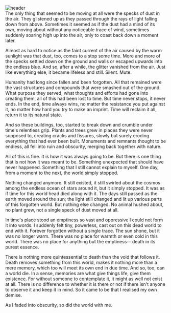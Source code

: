 ![header](https://filebox.tymoon.eu/file/TVRBMk13PT0=)  
The only thing that seemed to be moving at all were the specks of dust in the air. They glistened up as they passed through the rays of light falling down from above. Sometimes it seemed as if the dust had a mind of its own, moving about without any noticeable trace of wind, sometimes suddenly soaring high up into the air, only to coast back down a moment later.

Almost as hard to notice as the faint current of the air caused by the warm sunlight was that dust, too, comes to a stop some time. More and more of the specks settled down on the ground and walls or escaped upwards into the endless blue. And so, after a while, the glitter vanished from the air. Just like everything else, it became lifeless and still. Silent. Mute.

Humanity had long since fallen and been forgotten. All that remained were the vast structures and compounds that were smashed out of the ground. What purpose they served, what thoughts and efforts had gone into creating them, all of this had been lost to time. But time never stops, it never ends. In the end, time always wins, no matter the resistance you put against it, no matter how hard you try to make an imprint. Time will reclaim it all, return it to its natural state.

And so these buildings, too, started to break down and crumble under time's relentless grip. Plants and trees grew in places they were never supposed to, creating cracks and fissures, slowly but surely eroding everything that had ever been built. Monuments and remnants thought to be endless, all fell into ruin and obscurity, merging back together with nature.

All of this is fine. It is how it was always going to be. But there is one thing that is not how it was meant to be. Something unexpected that should have never happened. Something that I still cannot explain to myself. One day, from a moment to the next, the world simply stopped.

Nothing changed anymore. It still existed, it still swirled about the cosmos among the endless ocean of stars around it, but it simply stopped. It was as if time for this world head died along with it. The days still passed as the earth moved around the sun; the light still changed and lit up various parts of this forgotten world. But nothing else changed. No animal hushed about, no plant grew, not a single speck of dust moved at all.

In time's place stood an emptiness so vast and oppressive I could not form it into words. I suddenly felt tiny, powerless, cast out on this dead world to end with it. Forever forgotten without a single trace. The sun shone, but it was no longer warm. There was no place for warmth or even cold in this world. There was no place for anything but the emptiness-- death in its purest essence.

There is nothing more quintessential to death than the void that follows it. Death removes something from this world, makes it nothing more than a mere memory, which too will meet its own end in due time. And so, too, can a world die. In a sense, memories are what give things life, give them existence. For without someone to contemplate it, it might as well not exist at all. There is no difference to whether it is there or not if there isn't anyone to observe it and keep it in mind. So it came to be that I realised my own demise.

As I faded into obscurity, so did the world with me.

